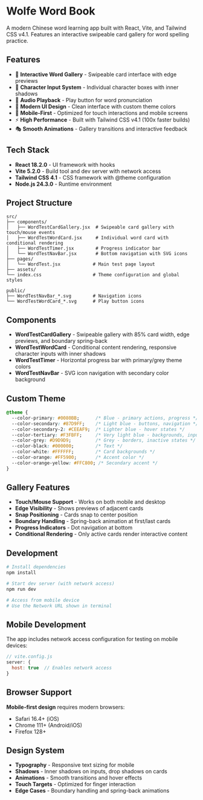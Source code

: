 # Wolfe Word Book

A modern Chinese word learning app built with React, Vite, and Tailwind CSS v4.1. Features an interactive swipeable card gallery for word spelling practice.

## Features

- 🎯 **Interactive Word Gallery** - Swipeable card interface with edge previews
- 📝 **Character Input System** - Individual character boxes with inner shadows
- 🎵 **Audio Playback** - Play button for word pronunciation
- 🎨 **Modern UI Design** - Clean interface with custom theme colors
- 📱 **Mobile-First** - Optimized for touch interactions and mobile screens
- ⚡ **High Performance** - Built with Tailwind CSS v4.1 (100x faster builds)
- 🎭 **Smooth Animations** - Gallery transitions and interactive feedback

## Tech Stack

- **React 18.2.0** - UI framework with hooks
- **Vite 5.2.0** - Build tool and dev server with network access
- **Tailwind CSS 4.1** - CSS framework with @theme configuration
- **Node.js 24.3.0** - Runtime environment

## Project Structure

```
src/
├── components/
│   ├── WordTestCardGallery.jsx  # Swipeable card gallery with touch/mouse events
│   ├── WordTestWordCard.jsx     # Individual word card with conditional rendering
│   ├── WordTestTimer.jsx        # Progress indicator bar
│   └── WordTestNavBar.jsx       # Bottom navigation with SVG icons
├── pages/
│   └── WordTest.jsx            # Main test page layout
├── assets/
└── index.css                   # Theme configuration and global styles

public/
├── WordTestNavBar_*.svg        # Navigation icons
└── WordTestWordCard_*.svg      # Play button icons
```

## Components

- **WordTestCardGallery** - Swipeable gallery with 85% card width, edge previews, and boundary spring-back
- **WordTestWordCard** - Conditional content rendering, responsive character inputs with inner shadows
- **WordTestTimer** - Horizontal progress bar with primary/grey theme colors
- **WordTestNavBar** - SVG icon navigation with secondary color background

## Custom Theme

```css
@theme {
  --color-primary: #0080BB;      /* Blue - primary actions, progress */
  --color-secondary: #87D9FF;    /* Light blue - buttons, navigation */
  --color-secondary-2: #CEEAF9;  /* Lighter blue - hover states */
  --color-tertiary: #F3FBFF;     /* Very light blue - backgrounds, inputs */
  --color-grey: #D9D9D9;         /* Grey - borders, inactive states */
  --color-black: #000000;        /* Text */
  --color-white: #FFFFFF;        /* Card backgrounds */
  --color-orange: #FF5900;       /* Accent color */
  --color-orange-yellow: #FFC800; /* Secondary accent */
}
```

## Gallery Features

- **Touch/Mouse Support** - Works on both mobile and desktop
- **Edge Visibility** - Shows previews of adjacent cards
- **Snap Positioning** - Cards snap to center position
- **Boundary Handling** - Spring-back animation at first/last cards
- **Progress Indicators** - Dot navigation at bottom
- **Conditional Rendering** - Only active cards render interactive content

## Development

```bash
# Install dependencies
npm install

# Start dev server (with network access)
npm run dev

# Access from mobile device
# Use the Network URL shown in terminal
```

## Mobile Development

The app includes network access configuration for testing on mobile devices:

```js
// vite.config.js
server: {
  host: true  // Enables network access
}
```

## Browser Support

**Mobile-first design** requires modern browsers:
- Safari 16.4+ (iOS)
- Chrome 111+ (Android/iOS)
- Firefox 128+

## Design System

- **Typography** - Responsive text sizing for mobile
- **Shadows** - Inner shadows on inputs, drop shadows on cards
- **Animations** - Smooth transitions and hover effects
- **Touch Targets** - Optimized for finger interaction
- **Edge Cases** - Boundary handling and spring-back animations
